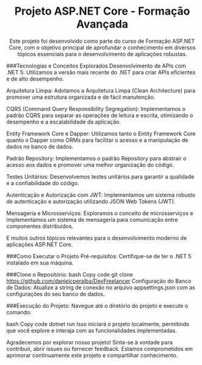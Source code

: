 <h1 align="center">Projeto ASP.NET Core - Formação Avançada</h1>
<p align="center">
  Este projeto foi desenvolvido como parte do curso de Formação ASP.NET Core, com o objetivo principal de aprofundar o conhecimento em diversos tópicos essenciais para o desenvolvimento de aplicações robustas.
</p>
###Tecnologias e Conceitos Explorados
Desenvolvimento de APIs com .NET 5: Utilizamos a versão mais recente do .NET para criar APIs eficientes e de alto desempenho.

Arquitetura Limpa: Adotamos a Arquitetura Limpa (Clean Architecture) para promover uma estrutura organizada e de fácil manutenção.

CQRS (Command Query Responsibility Segregation): Implementamos o padrão CQRS para separar as operações de leitura e escrita, otimizando o desempenho e a escalabilidade da aplicação.

Entity Framework Core e Dapper: Utilizamos tanto o Entity Framework Core quanto o Dapper como ORMs para facilitar o acesso e a manipulação de dados no banco de dados.

Padrão Repository: Implementamos o padrão Repository para abstrair o acesso aos dados e promover uma melhor organização do código.

Testes Unitários: Desenvolvemos testes unitários para garantir a qualidade e a confiabilidade do código.

Autenticação e Autorização com JWT: Implementamos um sistema robusto de autenticação e autorização utilizando JSON Web Tokens (JWT).

Mensageria e Microsserviços: Exploramos o conceito de microsserviços e implementamos um sistema de mensageria para comunicação entre componentes distribuídos.

E muitos outros tópicos relevantes para o desenvolvimento moderno de aplicações ASP.NET Core.

###Como Executar o Projeto
Pré-requisitos:
Certifique-se de ter o .NET 5 instalado em sua máquina.

###Clone o Repositório:
bash
Copy code
git clone https://github.com/danielcperalba/DevFreelancer
Configuração do Banco de Dados:
Atualize a string de conexão no arquivo appsettings.json com as configurações do seu banco de dados.

###Execução do Projeto:
Navegue até o diretório do projeto e execute o comando:

bash
Copy code
dotnet run
Isso iniciará o projeto localmente, permitindo que você explore e interaja com as funcionalidades implementadas.

Agradecemos por explorar nosso projeto! Sinta-se à vontade para contribuir, abrir issues ou fornecer feedback. Estamos comprometidos em aprimorar continuamente este projeto e compartilhar conhecimento.
